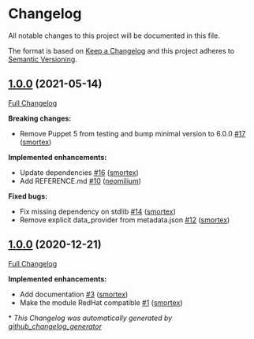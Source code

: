 # Changelog

All notable changes to this project will be documented in this file.

The format is based on [Keep a Changelog](https://keepachangelog.com/en/1.0.0/)
and this project adheres to [Semantic Versioning](https://semver.org/spec/v2.0.0.html).

## [1.0.0](https://github.com/opus-codium/puppet-tls_checker/tree/1.0.0) (2021-05-14)

[Full Changelog](https://github.com/opus-codium/puppet-tls_checker/compare/1.0.0...1.0.0)

**Breaking changes:**

- Remove Puppet 5 from testing and bump minimal version to 6.0.0 [\#17](https://github.com/opus-codium/puppet-tls_checker/pull/17) ([smortex](https://github.com/smortex))

**Implemented enhancements:**

- Update dependencies [\#16](https://github.com/opus-codium/puppet-tls_checker/pull/16) ([smortex](https://github.com/smortex))
- Add REFERENCE.md [\#10](https://github.com/opus-codium/puppet-tls_checker/pull/10) ([neomilium](https://github.com/neomilium))

**Fixed bugs:**

- Fix missing dependency on stdlib [\#14](https://github.com/opus-codium/puppet-tls_checker/pull/14) ([smortex](https://github.com/smortex))
- Remove explicit data\_provider from metadata.json [\#12](https://github.com/opus-codium/puppet-tls_checker/pull/12) ([smortex](https://github.com/smortex))

## [1.0.0](https://github.com/opus-codium/puppet-tls_checker/tree/1.0.0) (2020-12-21)

[Full Changelog](https://github.com/opus-codium/puppet-tls_checker/compare/5bec14fe51c6b886e998c5953a6bda633d63c1b7...1.0.0)

**Implemented enhancements:**

- Add documentation [\#3](https://github.com/opus-codium/puppet-tls_checker/pull/3) ([smortex](https://github.com/smortex))
- Make the module RedHat compatible [\#1](https://github.com/opus-codium/puppet-tls_checker/pull/1) ([smortex](https://github.com/smortex))



\* *This Changelog was automatically generated by [github_changelog_generator](https://github.com/github-changelog-generator/github-changelog-generator)*
